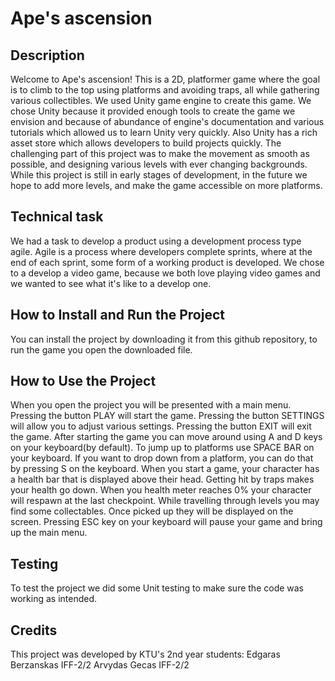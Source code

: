 # Ape's ascension
## Description
Welcome to Ape's ascension! This is a 2D, platformer game where the goal is to climb to the top using platforms and avoiding traps, all while gathering various collectibles. We used Unity game engine to create this game. We chose Unity because it provided enough tools to create the game we envision and because of abundance of engine's documentation and various tutorials which allowed us to learn Unity very quickly. Also Unity has a rich asset store which allows developers to build projects quickly. The challenging part of this project was to make the movement as smooth as possible, and designing various levels with ever changing backgrounds. While this project is still in early stages of development, in the future we hope to add more levels, and make the game accessible on more platforms.
## Technical task
We had a task to develop a product using a development process type agile. Agile is a process where developers complete sprints, where at the end of each sprint, some form of a working product is developed. We chose to a develop a video game, because we both love playing video games and we wanted to see what it's like to a develop one. 
## How to Install and Run the Project
You can install the project by downloading it from this github repository, to run the game you open the downloaded file.
## How to Use the Project
When you open the project you will be presented with a main menu. Pressing the button PLAY will start the game. Pressing the button SETTINGS will allow you to adjust various settings. Pressing the button EXIT will exit the game. After starting the game you can move around using A and D keys on your keyboard(by default). To jump up to platforms use SPACE BAR on your keyboard. If you want to drop down from a platform, you can do that by pressing S on the keyboard. When you start a game, your character has a health bar that is displayed above their head. Getting hit by traps makes your health go down. When you health meter reaches 0% your character will respawn at the last checkpoint. While travelling through levels you may find some collectables. Once picked up they will be displayed on the screen. Pressing ESC key on your keyboard will pause your game and bring up the main menu.
## Testing
To test the project we did some Unit testing to make sure the code was working as intended.
## Credits
This project was developed by KTU's 2nd year students:
Edgaras Berzanskas IFF-2/2
Arvydas Gecas IFF-2/2
